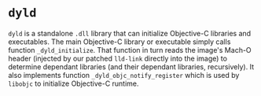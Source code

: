 # `dyld`

`dyld` is a standalone `.dll` library that can initialize Objective-C libraries and executables.
The main Objective-C library or executable simply calls function `_dyld_initialize`.
That function in turn reads the image's Mach-O header (injected by our patched `lld-link` directly into the image) to determine dependant libraries (and their dependant libraries, recursively).
It also implements function `_dyld_objc_notify_register` which is used by `libobjc` to initialize Objective-C runtime.
